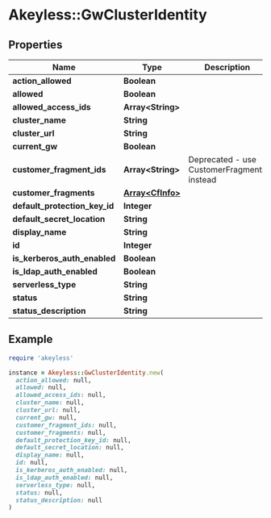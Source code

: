 # Akeyless::GwClusterIdentity

## Properties

| Name | Type | Description | Notes |
| ---- | ---- | ----------- | ----- |
| **action_allowed** | **Boolean** |  | [optional] |
| **allowed** | **Boolean** |  | [optional] |
| **allowed_access_ids** | **Array&lt;String&gt;** |  | [optional] |
| **cluster_name** | **String** |  | [optional] |
| **cluster_url** | **String** |  | [optional] |
| **current_gw** | **Boolean** |  | [optional] |
| **customer_fragment_ids** | **Array&lt;String&gt;** | Deprecated - use CustomerFragments instead | [optional] |
| **customer_fragments** | [**Array&lt;CfInfo&gt;**](CfInfo.md) |  | [optional] |
| **default_protection_key_id** | **Integer** |  | [optional] |
| **default_secret_location** | **String** |  | [optional] |
| **display_name** | **String** |  | [optional] |
| **id** | **Integer** |  | [optional] |
| **is_kerberos_auth_enabled** | **Boolean** |  | [optional] |
| **is_ldap_auth_enabled** | **Boolean** |  | [optional] |
| **serverless_type** | **String** |  | [optional] |
| **status** | **String** |  | [optional] |
| **status_description** | **String** |  | [optional] |

## Example

```ruby
require 'akeyless'

instance = Akeyless::GwClusterIdentity.new(
  action_allowed: null,
  allowed: null,
  allowed_access_ids: null,
  cluster_name: null,
  cluster_url: null,
  current_gw: null,
  customer_fragment_ids: null,
  customer_fragments: null,
  default_protection_key_id: null,
  default_secret_location: null,
  display_name: null,
  id: null,
  is_kerberos_auth_enabled: null,
  is_ldap_auth_enabled: null,
  serverless_type: null,
  status: null,
  status_description: null
)
```

